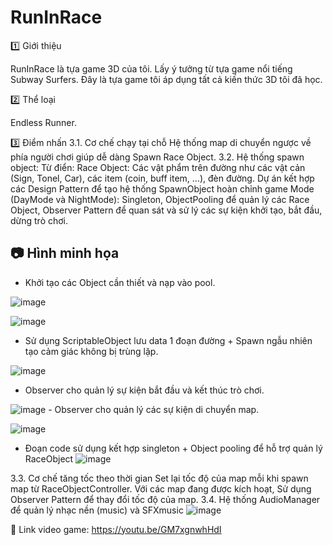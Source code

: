 # RunInRace
1️⃣ Giới thiệu

RunInRace là tựa game 3D của tôi. Lấy ý tưởng từ tựa game nổi tiếng Subway Surfers. Đây là tựa game tôi áp dụng tất cả kiến thức 3D tôi đã học.

2️⃣ Thể loại

Endless Runner.

3️⃣ Điểm nhấn
3.1. Cơ chế chạy tại chỗ
   Hệ thống map di chuyển ngược về phía người chơi giúp dễ dàng Spawn Race Object.
3.2. Hệ thống spawn object:
   Từ điển: Race Object: Các vật phẩm trên đường như các vật cản (Sign, Tonel, Car), các item (coin, buff item, ...), đèn đường.
   Dự án kết hợp các Design Pattern để tạo hệ thống SpawnObject hoàn chỉnh game Mode (DayMode và NightMode): Singleton, ObjectPooling để quản lý các Race Object, Observer Pattern để quan sát và sử lý các sự kiện khởi tạo, bắt đầu, dừng trò chơi.
   ## 📷 Hình minh họa
   - Khởi tạo các Object cần thiết và nạp vào pool.
<!-- end list -->
   ![image](https://github.com/user-attachments/assets/5ba203f5-a549-468b-8cee-f711cc03d9b0)
<!-- end list -->
   ![image](https://github.com/user-attachments/assets/4b732425-2fe0-461e-b9ae-94b1c6ba45f5)
   - Sử dụng ScriptableObject lưu data 1 đoạn đường + Spawn ngẫu nhiên tạo cảm giác không bị trùng lặp.
<!-- end list -->
   ![image](https://github.com/user-attachments/assets/b36a54f1-1f58-4ef6-925c-f21911464b5f)
   - Observer cho quản lý sự kiện bắt đầu và kết thúc trò chơi.
<!-- end list -->
   ![image](https://github.com/user-attachments/assets/337fdf93-3a6a-4d00-9b99-b06f5980cf60)
	- Observer cho quản lý các sự kiện di chuyển map.
<!-- end list -->
   ![image](https://github.com/user-attachments/assets/a8351636-4710-4a09-b783-52c62da00a10)
<!-- end list -->
- Đoạn code sử dụng kết hợp singleton + Object pooling để hỗ trợ quản lý RaceObject
   ![image](https://github.com/user-attachments/assets/eb3b9bf9-3a9e-4919-8868-f151f282d4ad)
<!-- end list -->
3.3. Cơ chế tăng tốc theo thời gian
   Set lại tốc độ của map mỗi khi spawn map từ RaceObjectController.
   Với các map đang được kích hoạt, Sử dụng Observer Pattern để thay đổi tốc độ của map. 
3.4. Hệ thống AudioManager để quản lý nhạc nền (music) và SFXmusic
![image](https://github.com/user-attachments/assets/a6c859cd-354a-4e5f-8e6b-a337fd8a408f)

🔗 Link video game: https://youtu.be/GM7xgnwhHdI
